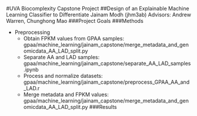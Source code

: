 #UVA Biocomplexity Capstone Project
##Design of an Explainable Machine Learning Classifier to Differentiate 
Jainam Modh (jhm3ab)
Advisors: Andrew Warren, Chunghong Mao
###Project Goals
###Methods
- Preprocessing
	- Obtain FPKM values from GPAA samples: gpaa/machine_learning/jainam_capstone/merge_metadata_and_genomicdata_AA_LAD_split.py
	- Separate AA and LAD samples: gpaa/machine_learning/jainam_capstone/separate_AA_LAD_samples.ipynb
	- Process and normalize datasets: gpaa/machine_learning/jainam_capstone/preprocess_GPAA_AA_and_LAD.r
	- Merge metadata and FPKM values: gpaa/machine_learning/jainam_capstone/merge_metadata_and_genomicdata_AA_LAD_split.py
###Results

